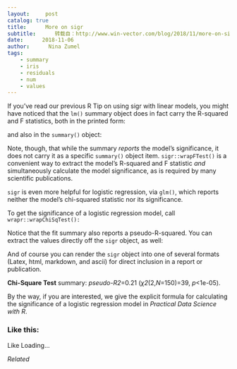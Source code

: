 ```yaml
---
layout:     post
catalog: true
title:      More on sigr
subtitle:      转载自：http://www.win-vector.com/blog/2018/11/more-on-sigr/
date:      2018-11-06
author:      Nina Zumel
tags:
    - summary
    - iris
    - residuals
    - num
    - values
---
```


If you’ve read our previous R Tip on using sigr with linear models, you might have noticed that the `lm()` summary object does in fact carry the R-squared and F statistics, both in the printed form:

and also in the `summary()` object:

Note, though, that while the summary *reports* the model’s significance, it does not carry it as a specific `summary()` object item. `sigr::wrapFTest()` is a convenient way to extract the model’s R-squared and F statistic *and* simultaneously calculate the model significance, as is required by many scientific publications.

`sigr` is even more helpful for logistic regression, via `glm()`, which reports neither the model’s chi-squared statistic nor its significance.

To get the significance of a logistic regression model, call `wrapr::wrapChiSqTest():`

Notice that the fit summary also reports a pseudo-R-squared. You can extract the values directly off the `sigr` object, as well:

And of course you can render the `sigr` object into one of several formats (Latex, html, markdown, and ascii) for direct inclusion in a report or publication.

**Chi-Square Test** summary: *pseudo-R2*=0.21 (*χ2*(2,*N*=150)=39, *p*<1e-05).

By the way, if you are interested, we give the explicit formula for calculating the significance of a logistic regression model in *Practical Data Science with R*.

### Like this:

Like Loading...


*Related*

